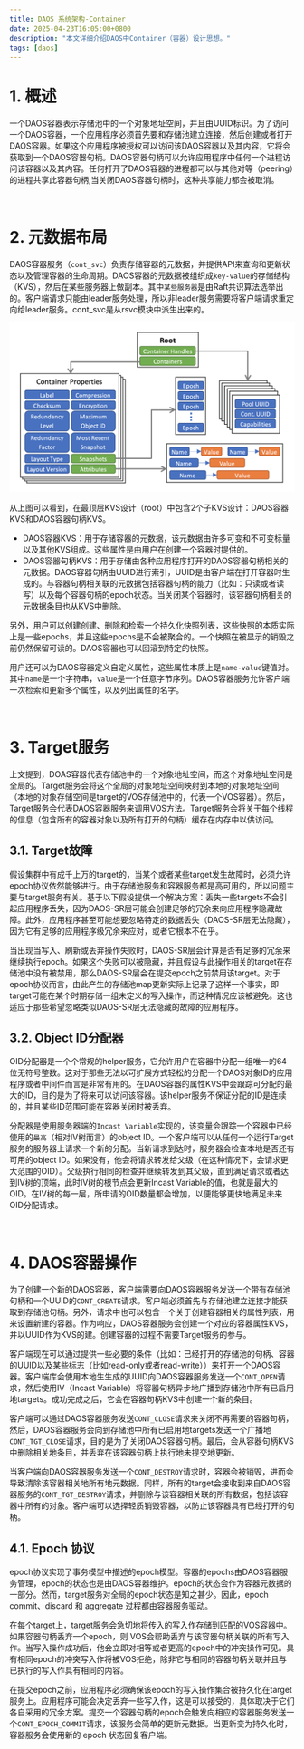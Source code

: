 ```yaml
---
title: DAOS 系统架构-Container
date: 2025-04-23T16:05:00+0800
description: "本文详细介绍DAOS中Container（容器）设计思想。"
tags: [daos]
---
```


# 1. 概述
一个DAOS容器表示存储池中的一个对象地址空间，并且由UUID标识。为了访问一个DAOS容器，一个应用程序必须首先要和存储池建立连接，然后创建或者打开DAOS容器。如果这个应用程序被授权可以访问该DAOS容器以及其内容，它将会获取到一个DAOS容器句柄。DAOS容器句柄可以允许应用程序中任何一个进程访问该容器以及其内容。任何打开了DAOS容器的进程都可以与其他对等（peering）的进程共享此容器句柄,当关闭DAOS容器句柄时，这种共享能力都会被取消。

&nbsp;
&nbsp;
# 2. 元数据布局
DAOS容器服务（`cont_svc`）负责存储容器的元数据，并提供API来查询和更新状态以及管理容器的生命周期。DAOS容器的元数据被组织成`key-value`的存储结构（KVS），然后在某些服务器上做副本。其中`某些服务器`是由Raft共识算法选举出的。客户端请求只能由leader服务处理，所以非leader服务需要将客户端请求重定向给leader服务。cont_svc是从rsvc模块中派生出来的。

![](/static/images/container_meta_layout.png)

从上图可以看到，在最顶层KVS设计（root）中包含2个子KVS设计：DAOS容器KVS和DAOS容器句柄KVS。
- DAOS容器KVS：用于存储容器的元数据，该元数据由许多可变和不可变标量以及其他KVS组成。这些属性是由用户在创建一个容器时提供的。
- DAOS容器句柄KVS：用于存储由各种应用程序打开的DAOS容器句柄相关的元数据。DAOS容器句柄由UUID进行索引，UUID是由客户端在打开容器时生成的。与容器句柄相关联的元数据包括容器句柄的能力（比如：只读或者读写）以及每个容器句柄的epoch状态。当关闭某个容器时，该容器句柄相关的元数据条目也从KVS中删除。

另外，用户可以创建创建、删除和检索一个持久化快照列表，这些快照的本质实际上是一些epochs，并且这些epochs是不会被聚合的。一个快照在被显示的销毁之前仍然保留可读的。DAOS容器也可以回滚到特定的快照。

用户还可以为DAOS容器定义自定义属性，这些属性本质上是`name-value`键值对。其中`name`是一个字符串，`value`是一个任意字节序列。DAOS容器服务允许客户端一次检索和更新多个属性，以及列出属性的名字。

&nbsp;
&nbsp;
# 3. Target服务
上文提到，DOAS容器代表存储池中的一个对象地址空间，而这个对象地址空间是全局的。Target服务会将这个全局的对象地址空间映射到本地的对象地址空间（本地的对象存储空间是target的VOS存储池中的，代表一个VOS容器）。然后，Target服务会代表DAOS容器服务来调用VOS方法。Target服务会将关于每个线程的信息（包含所有的容器对象以及所有打开的句柄）缓存在内存中以供访问。
## 3.1. Target故障
假设集群中有成千上万的target的，当某个或者某些target发生故障时，必须允许epoch协议依然能够进行。由于存储池服务和容器服务都是高可用的，所以问题主要与target服务有关。基于以下假设提供一个解决方案：丢失一些targets不会引起应用程序丢失，因为DAOS-SR层可能会创建足够的冗余来向应用程序隐藏故障。此外，应用程序甚至可能想要忽略特定的数据丢失（DAOS-SR层无法隐藏），因为它有足够的应用程序级冗余来应对，或者它根本不在乎。

当出现当写入、刷新或丢弃操作失败时，DAOS-SR层会计算是否有足够的冗余来继续执行epoch。如果这个失败可以被隐藏，并且假设与此操作相关的target在存储池中没有被禁用，那么DAOS-SR层会在提交epoch之前禁用该target。对于epoch协议而言，由此产生的存储池map更新实际上记录了这样一个事实，即target可能在某个时期存储一组未定义的写入操作，而这种情况应该被避免。这也适应于那些希望忽略类似DAOS-SR层无法隐藏的故障的应用程序。

## 3.2. Object ID分配器
OID分配器是一个个常规的helper服务，它允许用户在容器中分配一组唯一的64位无符号整数。这对于那些无法以可扩展方式轻松的分配一个DAOS对象ID的应用程序或者中间件而言是非常有用的。在DAOS容器的属性KVS中会跟踪可分配的最大的ID，目的是为了将来可以访问该容器。该helper服务不保证分配的ID是连续的，并且某些ID范围可能在容器关闭时被丢弃。

分配器是使用服务器端的`Incast Variable`实现的，该变量会跟踪一个容器中已经使用的`最高`（相对IV树而言）的object ID。一个客户端可以从任何一个运行Target服务的服务器上请求一个新的分配。当新请求到达时，服务器会检查本地是否还有可用的object ID。如果没有，他会将请求转发给父级（在这种情况下，会请求更大范围的OID）。父级执行相同的检查并继续转发到其父级，直到满足请求或者达到IV树的顶端，此时IV树的根节点会更新Incast Variable的值，也就是最大的OID。在IV树的每一层，所申请的OID数量都会增加，以便能够更快地满足未来OID分配请求。

&nbsp;
&nbsp;
# 4. DAOS容器操作
为了创建一个新的DAOS容器，客户端需要向DAOS容器服务发送一个带有存储池句柄和一个UUID的`CONT_CREATE`请求。客户端必须首先与存储池建立连接才能获取到存储池句柄。另外，请求中也可以包含一个关于创建容器相关的属性列表，用来设置新建的容器。作为响应，DAOS容器服务会创建一个对应的容器属性KVS，并以UUID作为KVS的建。创建容器的过程不需要Target服务的参与。

客户端现在可以通过提供一些必要的条件（比如：已经打开的存储池的句柄、容器的UUID以及某些标志（比如read-only或者read-write））来打开一个DAOS容器。客户端库会使用本地生生成的UUID向DAOS容器服务发送一个`CONT_OPEN`请求，然后使用IV（Incast Variable）将容器句柄异步地广播到存储池中所有已启用地targets。成功完成之后，它会在容器句柄KVS中创建一个新的条目。

客户端可以通过DAOS容器服务发送`CONT_CLOSE`请求来关闭不再需要的容器句柄，然后，DAOS容器服务会向到存储池中所有已启用地targets发送一个广播地`CONT_TGT_CLOSE`请求，目的是为了关闭DAOS容器句柄。最后，会从容器句柄KVS中删除相关地条目，并丢弃在该容器句柄上执行地未提交地更新。

当客户端向DAOS容器服务发送一个`CONT_DESTROY`请求时，容器会被销毁，进而会导致清除该容器相关地所有地元数据。同样，所有的target会接收到来自DAOS容器服务的`CONT_TGT_DESTROY`请求，并删除与该容器相关联的所有数据，包括该容器中所有的对象。客户端可以选择轻质销毁容器，以防止该容器具有已经打开的句柄。

## 4.1. Epoch 协议
epoch协议实现了事务模型中描述的epoch模型。容器的epochs由DAOS容器服务管理，epoch的状态也是由DAOS容器维护。epoch的状态会作为容器元数据的一部分。然而，target服务对全局的epoch状态是知之甚少。因此，epoch commit、discard 和 aggregate 过程都由容器服务驱动。

在每个target上，target服务会急切地将传入的写入作存储到匹配的VOS容器中。如果容器句柄丢弃一个epoch，则 VOS会帮助丢弃与该容器句柄关联的所有写入作。当写入操作成功后，他会立即对相等或者更高的epoch中的冲突操作可见。具有相同epoch的冲突写入作将被VOS拒绝，除非它与相同的容器句柄关联并且与已执行的写入作具有相同的内容。

在提交epoch之前，应用程序必须确保该epoch的写入操作集合被持久化在target服务上。应用程序可能会决定丢弃一些写入作，这是可以接受的，具体取决于它们各自采用的冗余方案。提交一个容器句柄的epoch会触发向相应的容器服务发送一个`CONT_EPOCH_COMMIT`请求，该服务会简单的更新元数据。当更新变为持久化时，容器服务会使用新的 epoch 状态回复客户端。